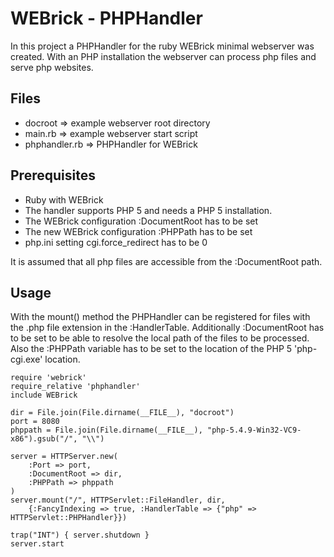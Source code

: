 # WEBrick - PHPHandler #

In this project a PHPHandler for the ruby WEBrick minimal webserver was created. With an PHP installation the
webserver can process php files and serve php websites.

## Files ##

- docroot => example webserver root directory
- main.rb => example webserver start script
- phphandler.rb => PHPHandler for WEBrick

## Prerequisites ##

- Ruby with WEBrick
- The handler supports PHP 5 and needs a PHP 5 installation.
- The WEBrick configuration :DocumentRoot has to be set
- The new WEBrick configuration :PHPPath has to be set
- php.ini setting cgi.force_redirect has to be 0

It is assumed that all php files are accessible from the :DocumentRoot path.

## Usage ##

With the mount() method the PHPHandler can be registered for files with the .php file extension in the :HandlerTable.
Additionally :DocumentRoot has to be set to be able to resolve the local path of the files to be processed. Also the
:PHPPath variable has to be set to the location of the PHP 5 'php-cgi.exe' location.

    require 'webrick'
    require_relative 'phphandler'
    include WEBrick

    dir = File.join(File.dirname(__FILE__), "docroot")
    port = 8080
    phppath = File.join(File.dirname(__FILE__), "php-5.4.9-Win32-VC9-x86").gsub("/", "\\")

    server = HTTPServer.new(
        :Port => port,
        :DocumentRoot => dir,
        :PHPPath => phppath
    )
    server.mount("/", HTTPServlet::FileHandler, dir,
        {:FancyIndexing => true, :HandlerTable => {"php" => HTTPServlet::PHPHandler}})

    trap("INT") { server.shutdown }
    server.start

